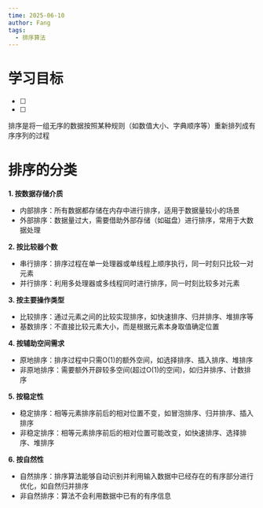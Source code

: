 ```yaml
---
time: 2025-06-10
author: Fang
tags:
  - 排序算法
---
```

# 学习目标
- [ ] 
- [ ]    

排序是将一组无序的数据按照某种规则（如数值大小、字典顺序等）重新排列成有序序列的过程
# 排序的分类
**1. 按数据存储介质**
- 内部排序：所有数据都存储在内存中进行排序，适用于数据量较小的场景
- 外部排序：数据量过大，需要借助外部存储（如磁盘）进行排序，常用于大数据处理

**2. 按比较器个数**
- 串行排序：排序过程在单一处理器或单线程上顺序执行，同一时刻只比较一对元素
- 并行排序：利用多处理器或多线程同时进行排序，同一时刻比较多对元素

**3. 按主要操作类型**
- 比较排序：通过元素之间的比较实现排序，如快速排序、归并排序、堆排序等
- 基数排序：不直接比较元素大小，而是根据元素本身取值确定位置

**4. 按辅助空间需求**
- 原地排序：排序过程中只需O(1)的额外空间，如选择排序、插入排序、堆排序
- 非原地排序：需要额外开辟较多空间(超过O(1)的空间)，如归并排序、计数排序

**5. 按稳定性**
- 稳定排序：相等元素排序前后的相对位置不变，如冒泡排序、归并排序、插入排序
- 非稳定排序：相等元素排序前后的相对位置可能改变，如快速排序、选择排序、堆排序

**6. 按自然性**
- 自然排序：排序算法能够自动识别并利用输入数据中已经存在的有序部分进行优化，如自然归并排序
- 非自然排序：算法不会利用数据中已有的有序信息